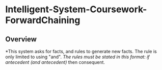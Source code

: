 # Intelligent-System-Coursework-ForwardChaining

## Overview
*This system asks for facts, and rules to generate new facts. The rule is only limited to using "and".
*The rules must be stated in this format: if antecedent (and antecedent)* then consequent. 
